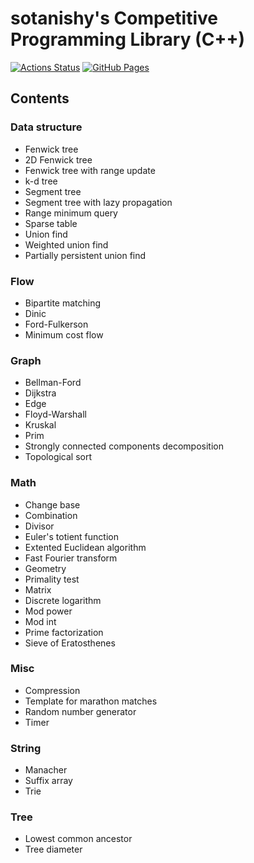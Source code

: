 # sotanishy's Competitive Programming Library (C++)

[![Actions Status](https://github.com/sotanishy/competitive-programming-library/workflows/verify/badge.svg)](https://github.com/sotanishy/competitive-programming-library/actions)
[![GitHub Pages](https://img.shields.io/static/v1?label=GitHub+Pages&message=+&color=brightgreen&logo=github)](https://sotanishy.github.io/competitive-programming-library/)


## Contents

### Data structure

* Fenwick tree
* 2D Fenwick tree
* Fenwick tree with range update
* k-d tree
* Segment tree
* Segment tree with lazy propagation
* Range minimum query
* Sparse table
* Union find
* Weighted union find
* Partially persistent union find

### Flow
* Bipartite matching
* Dinic
* Ford-Fulkerson
* Minimum cost flow

### Graph
* Bellman-Ford
* Dijkstra
* Edge
* Floyd-Warshall
* Kruskal
* Prim
* Strongly connected components decomposition
* Topological sort

### Math
* Change base
* Combination
* Divisor
* Euler's totient function
* Extented Euclidean algorithm
* Fast Fourier transform
* Geometry
* Primality test
* Matrix
* Discrete logarithm
* Mod power
* Mod int
* Prime factorization
* Sieve of Eratosthenes

### Misc
* Compression
* Template for marathon matches
* Random number generator
* Timer

### String
* Manacher
* Suffix array
* Trie

### Tree
* Lowest common ancestor
* Tree diameter


